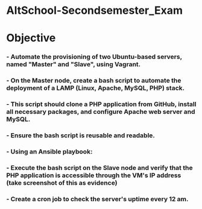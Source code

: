 # AltSchool-Secondsemester_Exam
# Objective
### - Automate the provisioning of two Ubuntu-based servers, named "Master" and "Slave", using Vagrant.
### - On the Master node, create a bash script to automate the deployment of a LAMP (Linux, Apache, MySQL, PHP) stack.
### - This script should clone a PHP application from GitHub, install all necessary packages, and configure Apache web server and MySQL. 
### - Ensure the bash script is reusable and readable.
### - Using an Ansible playbook:
### - Execute the bash script on the Slave node and verify that the PHP application is accessible through the VM's IP address (take screenshot of this as evidence)
### - Create a cron job to check the server's uptime every 12 am.
